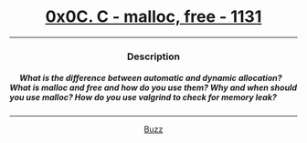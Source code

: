 # [<center>0x0C. C - malloc, free - 1131</center>](https://intranet.hbtn.io/projects/1131#quiz-completed)
 ---
 ### <center>Description</center> 
 ##### &emsp; What is the difference between automatic and dynamic allocation? What is malloc and free and how do you use them? Why and when should you use malloc? How do you use valgrind to check for memory leak?
 ---
 [<center>Buzz</center>](github.com/conkobar)
